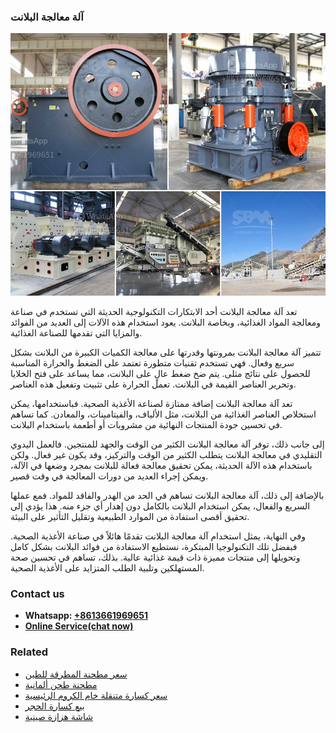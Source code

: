 <h3>آلة معالجة البلانت</h3><img src='1701746431.jpg' alt=''><p>تعد آلة معالجة البلانت أحد الابتكارات التكنولوجية الحديثة التي تستخدم في صناعة ومعالجة المواد الغذائية، وبخاصة البلانت. يعود استخدام هذه الآلات إلى العديد من الفوائد والمزايا التي تقدمها للصناعة الغذائية.</p><p>تتميز آلة معالجة البلانت بمرونتها وقدرتها على معالجة الكميات الكبيرة من البلانت بشكل سريع وفعال. فهي تستخدم تقنيات متطورة تعتمد على الضغط والحرارة المناسبة للحصول على نتائج مثلى. يتم ضخ ضغط عالٍ على البلانت، مما يساعد على فتح الخلايا وتحرير العناصر القيمة في البلانت. تعمل الحرارة على تثبيت وتفعيل هذه العناصر.</p><p>تعد آلة معالجة البلانت إضافة ممتازة لصناعة الأغذية الصحية. فباستخدامها، يمكن استخلاص العناصر الغذائية من البلانت، مثل الألياف، والفيتامينات، والمعادن. كما تساهم في تحسين جودة المنتجات النهائية من مشروبات أو أطعمة باستخدام البلانت.</p><p>إلى جانب ذلك، توفر آلة معالجة البلانت الكثير من الوقت والجهد للمنتجين. فالعمل اليدوي التقليدي في معالجة البلانت يتطلب الكثير من الوقت والتركيز، وقد يكون غير فعال. ولكن باستخدام هذه الآلة الحديثة، يمكن تحقيق معالجة فعالة للبلانت بمجرد وضعها في الآلة، ويمكن إجراء العديد من دورات المعالجة في وقت قصير.</p><p>بالإضافة إلى ذلك، آلة معالجة البلانت تساهم في الحد من الهدر والفاقد للمواد. فمع عملها السريع والفعال، يمكن استخدام البلانت بالكامل دون إهدار أي جزء منه. هذا يؤدي إلى تحقيق أقصى استفادة من الموارد الطبيعية وتقليل التأثير على البيئة.</p><p>وفي النهاية، يمثل استخدام آلة معالجة البلانت تقدمًا هائلاً في صناعة الأغذية الصحية. فبفضل تلك التكنولوجيا المبتكرة، نستطيع الاستفادة من فوائد البلانت بشكل كامل وتحويلها إلى منتجات مميزة ذات قيمة غذائية عالية. بذلك، تساهم في تحسين صحة المستهلكين وتلبية الطلب المتزايد على الأغذية الصحية.</p><h3>Contact us</h3><ul><li><strong>Whatsapp:&nbsp;<a href="https://wa.me/8613661969651">+8613661969651</a></strong></li><li><a href="https://swt.shibang-china.com/?git&amp;zhl&amp;آلة معالجة البلانت"><strong>Online Service(chat now)</strong></a></li></ul><h3>Related</h3><ul><li><a href='سعر مطحنة المطرقة للطين.md'>سعر مطحنة المطرقة للطين</a></li><li><a href='مطحنة طحن ألمانية.md'>مطحنة طحن ألمانية</a></li><li><a href='سعر كسارة متنقلة خام الكروم الرئيسية.md'>سعر كسارة متنقلة خام الكروم الرئيسية</a></li><li><a href='بيع كسارة الحجر.md'>بيع كسارة الحجر</a></li><li><a href='شاشة هزازة صينية.md'>شاشة هزازة صينية</a></li></ul>